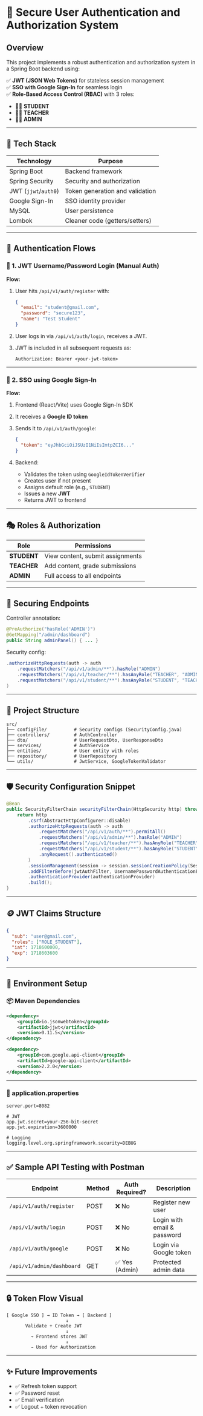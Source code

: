 
# 🔐 Secure User Authentication and Authorization System

## **Overview**

This project implements a robust authentication and authorization system in a Spring Boot backend using:

✅ **JWT (JSON Web Tokens)** for stateless session management  
✅ **SSO with Google Sign-In** for seamless login  
✅ **Role-Based Access Control (RBAC)** with 3 roles:
- 👩‍🎓 **STUDENT**
- 👨‍🏫 **TEACHER**
- 👨‍💼 **ADMIN**

---

## **🔧 Tech Stack**

| Technology        | Purpose                            |
|------------------|------------------------------------|
| Spring Boot       | Backend framework                  |
| Spring Security   | Security and authorization         |
| JWT (`jjwt`/`auth0`) | Token generation and validation |
| Google Sign-In    | SSO identity provider              |
| MySQL             | User persistence                   |
| Lombok            | Cleaner code (getters/setters)     |

---

## **🔑 Authentication Flows**

### **🧾 1. JWT Username/Password Login (Manual Auth)**

**Flow:**

1. User hits `/api/v1/auth/register` with:
   ```json
   {
     "email": "student@gmail.com",
     "password": "secure123",
     "name": "Test Student"
   }
   ```

2. User logs in via `/api/v1/auth/login`, receives a JWT.

3. JWT is included in all subsequent requests as:
   ```http
   Authorization: Bearer <your-jwt-token>
   ```

---

### **🔐 2. SSO using Google Sign-In**

**Flow:**

1. Frontend (React/Vite) uses Google Sign-In SDK  
2. It receives a **Google ID token**  
3. Sends it to `/api/v1/auth/google`:
   ```json
   {
     "token": "eyJhbGciOiJSUzI1NiIsImtpZCI6..."
   }
   ```

4. Backend:
   - Validates the token using `GoogleIdTokenVerifier`
   - Creates user if not present
   - Assigns default role (e.g., `STUDENT`)
   - Issues a new **JWT**
   - Returns JWT to frontend

---

## **🎭 Roles & Authorization**

| Role     | Permissions                      |
|----------|----------------------------------|
| **STUDENT**  | View content, submit assignments |
| **TEACHER**  | Add content, grade submissions   |
| **ADMIN**    | Full access to all endpoints     |

---

## **🔐 Securing Endpoints**

Controller annotation:

```java
@PreAuthorize("hasRole('ADMIN')")
@GetMapping("/admin/dashboard")
public String adminPanel() { ... }
```

Security config:

```java
.authorizeHttpRequests(auth -> auth
    .requestMatchers("/api/v1/admin/**").hasRole("ADMIN")
    .requestMatchers("/api/v1/teacher/**").hasAnyRole("TEACHER", "ADMIN")
    .requestMatchers("/api/v1/student/**").hasAnyRole("STUDENT", "TEACHER", "ADMIN")
)
```

---

## **🧰 Project Structure**

```
src/
├── configFile/          # Security configs (SecurityConfig.java)
├── controllers/         # AuthController
├── dto/                 # UserRequestDto, UserResponseDto
├── services/            # AuthService
├── entities/            # User entity with roles
├── repository/          # UserRepository
└── utils/               # JwtService, GoogleTokenValidator
```

---

## **🛡️ Security Configuration Snippet**

```java
@Bean
public SecurityFilterChain securityFilterChain(HttpSecurity http) throws Exception {
    return http
        .csrf(AbstractHttpConfigurer::disable)
        .authorizeHttpRequests(auth -> auth
            .requestMatchers("/api/v1/auth/**").permitAll()
            .requestMatchers("/api/v1/admin/**").hasRole("ADMIN")
            .requestMatchers("/api/v1/teacher/**").hasAnyRole("TEACHER", "ADMIN")
            .requestMatchers("/api/v1/student/**").hasAnyRole("STUDENT", "TEACHER", "ADMIN")
            .anyRequest().authenticated()
        )
        .sessionManagement(session -> session.sessionCreationPolicy(SessionCreationPolicy.STATELESS))
        .addFilterBefore(jwtAuthFilter, UsernamePasswordAuthenticationFilter.class)
        .authenticationProvider(authenticationProvider)
        .build();
}
```

---

## **🪙 JWT Claims Structure**

```json
{
  "sub": "user@gmail.com",
  "roles": ["ROLE_STUDENT"],
  "iat": 1718600000,
  "exp": 1718603600
}
```

---

## **🚀 Environment Setup**

### **📦 Maven Dependencies**

```xml
<dependency>
    <groupId>io.jsonwebtoken</groupId>
    <artifactId>jjwt</artifactId>
    <version>0.11.5</version>
</dependency>

<dependency>
    <groupId>com.google.api-client</groupId>
    <artifactId>google-api-client</artifactId>
    <version>2.2.0</version>
</dependency>
```

---

### **🔐 application.properties**

```properties
server.port=8082

# JWT
app.jwt.secret=your-256-bit-secret
app.jwt.expiration=3600000

# Logging
logging.level.org.springframework.security=DEBUG
```

---

## **✅ Sample API Testing with Postman**

| Endpoint                    | Method | Auth Required? | Description                  |
|----------------------------|--------|----------------|------------------------------|
| `/api/v1/auth/register`    | POST   | ❌ No           | Register new user            |
| `/api/v1/auth/login`       | POST   | ❌ No           | Login with email & password  |
| `/api/v1/auth/google`      | POST   | ❌ No           | Login via Google token       |
| `/api/v1/admin/dashboard`  | GET    | ✅ Yes (Admin)  | Protected admin data         |

---

## **🔒 Token Flow Visual**

```
[ Google SSO ] → ID Token → [ Backend ]
                      ↓
       Validate + Create JWT
                      ↓
         → Frontend stores JWT
                      ↓
         → Used for Authorization
```

---

## **✨ Future Improvements**

- ✅ Refresh token support  
- ✅ Password reset  
- ✅ Email verification  
- ✅ Logout + token revocation
